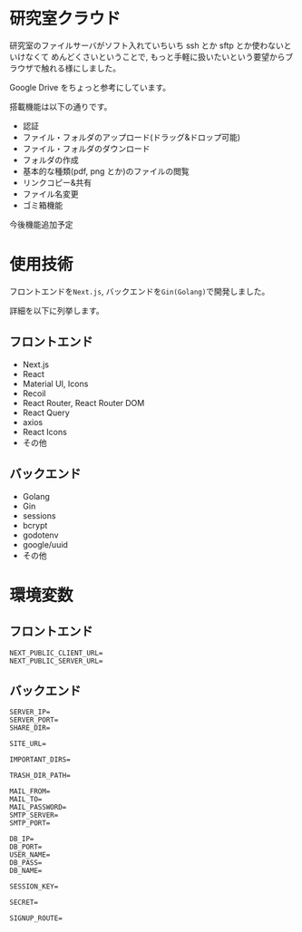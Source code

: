 # 研究室クラウド

研究室のファイルサーバがソフト入れていちいち ssh とか sftp とか使わないといけなくて
めんどくさいということで, もっと手軽に扱いたいという要望からブラウザで触れる様にしました。

Google Drive をちょっと参考にしています。

搭載機能は以下の通りです。

- 認証
- ファイル・フォルダのアップロード(ドラッグ&ドロップ可能)
- ファイル・フォルダのダウンロード
- フォルダの作成
- 基本的な種類(pdf, png とか)のファイルの閲覧
- リンクコピー&共有
- ファイル名変更
- ゴミ箱機能

今後機能追加予定

# 使用技術

フロントエンドを`Next.js`, バックエンドを`Gin(Golang)`で開発しました。

詳細を以下に列挙します。

## フロントエンド

- Next.js
- React
- Material UI, Icons
- Recoil
- React Router, React Router DOM
- React Query
- axios
- React Icons
- その他

## バックエンド

- Golang
- Gin
- sessions
- bcrypt
- godotenv
- google/uuid
- その他

# 環境変数

## フロントエンド

```env
NEXT_PUBLIC_CLIENT_URL=
NEXT_PUBLIC_SERVER_URL=
```

## バックエンド

```env
SERVER_IP=
SERVER_PORT=
SHARE_DIR=

SITE_URL=

IMPORTANT_DIRS=

TRASH_DIR_PATH=

MAIL_FROM=
MAIL_TO=
MAIL_PASSWORD=
SMTP_SERVER=
SMTP_PORT=

DB_IP=
DB_PORT=
USER_NAME=
DB_PASS=
DB_NAME=

SESSION_KEY=

SECRET=

SIGNUP_ROUTE=
```

